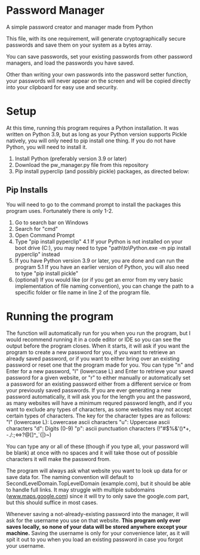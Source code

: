 # Password Manager
A simple password creator and manager made from Python

This file, with its one requirement, will generate cryptographically secure passwords and save them on your system as a bytes array.

You can save passwords, set your existing passwords from other password managers, and load the passwords you have saved. 

Other than writing your own passwords into the password setter function, your passwords will never appear on the screen and will be copied directly into your clipboard for easy use and security.

# Setup
At this time, running this program requires a Python installation. It was written on Python 3.9, but as long as your Python version supports Pickle natively, you will only need to pip install one thing.
If you do not have Python, you will need to install it.

1. Install Python (preferably version 3.9 or later)
2. Download the pw_manager.py file from this repository
3. Pip install pyperclip (and possibly pickle) packages, as directed below:

## Pip Installs
You will need to go to the command prompt to install the packages this program uses. Fortunately there is only 1-2. 
1. Go to search bar on Windows
2. Search for "cmd"
3. Open Command Prompt
4. Type "pip install pyperclip"
   4.1 If your Python is not installed on your boot drive (C:), you may need to type "path\to\Python.exe -m pip install pyperclip" instead
5. If you have Python version 3.9 or later, you are done and can run the program
   5.1 If you have an earlier version of Python, you will also need to type "pip install pickle"
6. (optional) If you would like (or if you get an error from my very basic implementation of file naming convention), you can change the path to a specific folder or file name in line 2 of the program file.

# Running the program
The function will automatically run for you when you run the program, but I would recommend running it in a code editor or IDE so you can see the output before the program closes.
When it starts, it will ask if you want the program to create a new password for you, if you want to retrieve an already saved password, or if you want to either bring over an existing password or reset one that the program made for you.
You can type "n" and Enter for a new password, "l" (lowercase L) and Enter to retrieve your saved password for a given website, or "r" to either manually or automatically set a password for an existing password either from a different service or from your previously saved passwords.
If you are ever generating a new password automatically, it will ask you for the length you ant the password, as many websites will have a minimum requred password length, and if you want to exclude any types of characters, as some websites may not accept certain types of characters. 
The key for the character types are as follows: 
"l" (lowercase L): Lowercase ascii characters
"u": Uppercase ascii characters
"d": Digits (0-9)
"p": ascii punctuation characters (!"#$%&'()*+, -./:;<=>?@[\]^_`{|}~)

You can type any or all of these (though if you type all, your password will be blank) at once with no spaces and it will take those out of possible characters it will make the password from.

The program will always ask what website you want to look up data for or save data for. The naming convention will default to SecondLevelDomain.TopLevelDomain (example.com), but it should be able to handle full links. It may struggle with multiple subdomains (www.maps.google.com) since it will try to only save the google.com part, but this should suffice in most cases.

Whenever saving a not-already-existing password into the manager, it will ask for the username you use on that website. **This program only ever saves locally, so none of your data will be stored anywhere except your machine.** Saving the username is only for your convenience later, as it will spit it out to you when you load an existing password in case you forgot your username. 

